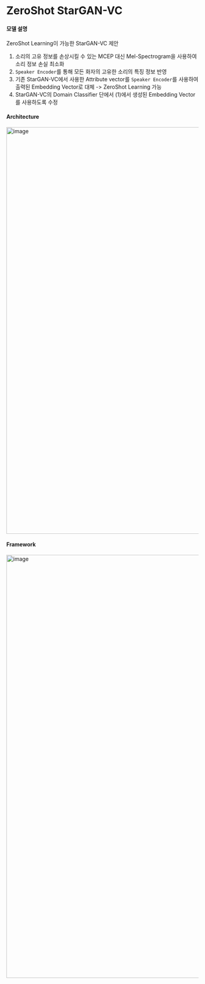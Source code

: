 # ZeroShot StarGAN-VC

#### 모델 설명
ZeroShot Learning이 가능한 StarGAN-VC 제안
1. 소리의 고유 정보를 손상시킬 수 있는 MCEP 대신 Mel-Spectrogram을 사용하여 소리 정보 손실 최소화
2. `Speaker Encoder`를 통해 모든 화자의 고유한 소리의 특징 정보 반영
3. 기존 StarGAN-VC에서 사용한 Attribute vector를 `Speaker Encoder`를 사용하여 출력된 Embedding Vector로 대체 -> ZeroShot Learning 가능
4. StarGAN-VC의 Domain Classifier 단에서 (1)에서 생성된 Embedding Vector를 사용하도록 수정

#### Architecture
<img width="1064" alt="image" src="https://user-images.githubusercontent.com/87609200/215251458-c700db9a-3940-4da7-ad16-48a6295b754a.png">

#### Framework
<img width="1107" alt="image" src="https://user-images.githubusercontent.com/87609200/215251516-a4282223-ed7e-4b12-880b-533e8323df8d.png">


